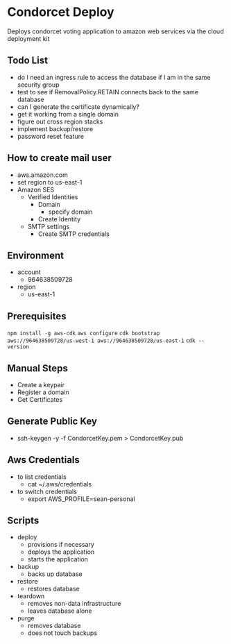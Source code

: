 # Condorcet Deploy
Deploys condorcet voting application to amazon web services via the cloud deployment kit

## Todo List
- do I need an ingress rule to access the database if I am in the same security group
- test to see if RemovalPolicy.RETAIN connects back to the same database
- can I generate the certificate dynamically?
- get it working from a single domain
- figure out cross region stacks
- implement backup/restore
- password reset feature

## How to create mail user
- aws.amazon.com
- set region to us-east-1
- Amazon SES
  - Verified Identities
    - Domain
      - specify domain
    - Create Identity
  - SMTP settings
    - Create SMTP credentials

## Environment
- account
  - 964638509728
- region
  - us-east-1

## Prerequisites

`npm install -g aws-cdk`
`aws configure`
`cdk bootstrap aws://964638509728/us-west-1 aws://964638509728/us-east-1`
`cdk --version`

## Manual Steps
- Create a keypair
- Register a domain
- Get Certificates

## Generate Public Key
- ssh-keygen -y -f CondorcetKey.pem > CondorcetKey.pub

## Aws Credentials
- to list credentials
  - cat ~/.aws/credentials
- to switch credentials
  - export AWS_PROFILE=sean-personal

## Scripts
- deploy
    - provisions if necessary
    - deploys the application
    - starts the application
- backup
    - backs up database
- restore
    - restores database
- teardown
    - removes non-data infrastructure
    - leaves database alone
- purge
    - removes database
    - does not touch backups
